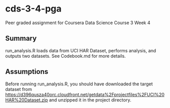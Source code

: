 # cds-3-4-pga
Peer graded assignment for Coursera Data Science Course 3 Week 4

## Summary
run_analysis.R loads data from UCI HAR Dataset, performs analysis, and outputs two datasets. See Codebook.md for more details.

## Assumptions
Before running run_analysis.R, you should have downloaded the target dataset from https://d396qusza40orc.cloudfront.net/getdata%2Fprojectfiles%2FUCI%20HAR%20Dataset.zip and unzipped it in the project directory.